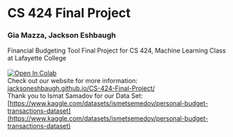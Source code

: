 # CS 424 Final Project
### Gia Mazza, Jackson Eshbaugh
Financial Budgeting Tool Final Project for CS 424, Machine Learning Class at Lafayette College <br />
<br />
<a href="https://colab.research.google.com/github/jacksoneshbaugh/CS-424-Final-Project/blob/master/Final_Project_Mazza_Eshbaugh.ipynb" target="_parent"><img src="https://colab.research.google.com/assets/colab-badge.svg" alt="Open In Colab"/></a>
<br />
Check out our website for more information: [jacksoneshbaugh.github.io/CS-424-Final-Project/](jacksoneshbaugh.github.io/CS-424-Final-Project/)
<br />
Thank you to Ismat Samadov for our Data Set: [https://www.kaggle.com/datasets/ismetsemedov/personal-budget-transactions-dataset](https://www.kaggle.com/datasets/ismetsemedov/personal-budget-transactions-dataset)
